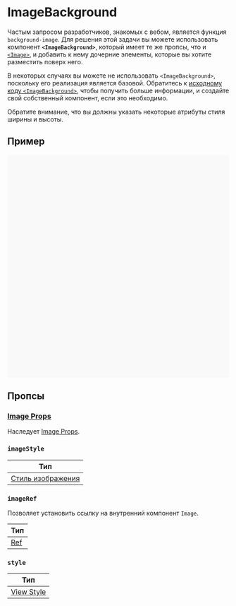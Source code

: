 # ImageBackground

Частым запросом разработчиков, знакомых с вебом, является функция `background-image`. Для решения этой задачи вы можете использовать компонент **`<ImageBackground>`**, который имеет те же пропсы, что и [`<Image>`](image.md), и добавить к нему дочерние элементы, которые вы хотите разместить поверх него.

В некоторых случаях вы можете не использовать `<ImageBackground>`, поскольку его реализация является базовой. Обратитесь к [исходному коду `<ImageBackground>`](https://github.com/facebook/react-native/blob/main/packages/react-native/Libraries/Image/ImageBackground.js), чтобы получить больше информации, и создайте свой собственный компонент, если это необходимо.

Обратите внимание, что вы должны указать некоторые атрибуты стиля ширины и высоты.

## Пример

<div data-snack-id="@bndby/imagebackground-component" data-snack-platform="web" data-snack-preview="true" data-snack-theme="light" style="overflow:hidden;background:#F9F9F9;border:1px solid var(--color-border);border-radius:4px;height:505px;width:100%"></div>

## Пропсы

### [Image Props](image.md#props)

Наследует [Image Props](image.md#props).

### `imageStyle`

| Тип                                       |
| ----------------------------------------- |
| [Стиль изображения](image-style-props.md) |

### `imageRef`

Позволяет установить ссылку на внутренний компонент `Image`.

| Тип                                                   |
| ----------------------------------------------------- |
| [Ref](https://reactjs.org/docs/refs-and-the-dom.html) |

### `style`

| Тип                               |
| --------------------------------- |
| [View Style](view-style-props.md) |
